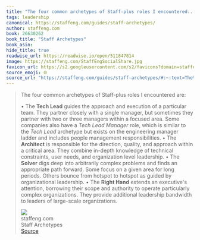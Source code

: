 ```yaml
---
title: "The four common archetypes of Staff-plus roles I encountered..."
tags: leadership
canonical: https://staffeng.com/guides/staff-archetypes/
author: staffeng.com
book: 26630262
book_title: "Staff Archetypes"
book_asin: 
hide_title: true
readwise_url: https://readwise.io/open/511847814
image: https://staffeng.com/StaffEngSocialShare.jpg
favicon_url: https://s2.googleusercontent.com/s2/favicons?domain=staffeng.com
source_emoji: 🌐
source_url: "https://staffeng.com/guides/staff-archetypes/#:~:text=The%20four%20common,of%20large-scale%20organizations."
---
```


> The four common archetypes of Staff-plus roles I encountered are:
> 
> •   The **Tech Lead** guides the approach and execution of a particular team. They partner closely with a single manager, but sometimes they partner with two or three managers within a focused area. Some companies also have a *Tech Lead Manager* role, which is similar to the *Tech Lead* archetype but exists on the engineering manager ladder and includes people management responsibilities.
> •   The **Architect** is responsible for the direction, quality, and approach within a critical area. They combine in-depth knowledge of technical constraints, user needs, and organization level leadership.
> •   The **Solver** digs deep into arbitrarily complex problems and finds an appropriate path forward. Some focus on a given area for long periods. Others bounce from hotspot to hotspot as guided by organizational leadership.
> •   The **Right Hand** extends an executive's attention, borrowing their scope and authority to operate particularly complex organizations. They provide additional leadership bandwidth to leaders of large-scale organizations.
> <div class="quoteback-footer"><div class="quoteback-avatar"><img class="mini-favicon" src="https://s2.googleusercontent.com/s2/favicons?domain=staffeng.com"></div><div class="quoteback-metadata"><div class="metadata-inner"><span style="display:none">FROM:</span><div aria-label="staffeng.com" class="quoteback-author"> staffeng.com</div><div aria-label="Staff Archetypes" class="quoteback-title"> Staff Archetypes</div></div></div><div class="quoteback-backlink"><a target="_blank" aria-label="go to the full text of this quotation" rel="noopener" href="https://staffeng.com/guides/staff-archetypes/#:~:text=The%20four%20common,of%20large-scale%20organizations." class="quoteback-arrow"> Source</a></div></div>